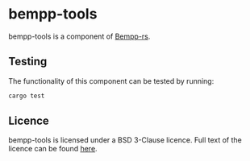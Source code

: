 # bempp-tools

bempp-tools is a component of [Bempp-rs](https://github.com/bempp/bempp-rs).

## Testing
The functionality of this component can be tested by running:
```bash
cargo test
```

## Licence
bempp-tools is licensed under a BSD 3-Clause licence. Full text of the licence can be found [here](../LICENSE.md).
